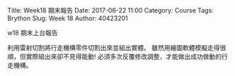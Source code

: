 Title: Week18 期末報告
Date: 2017-06-22 11:00
Category: Course
Tags: Brython
Slug: Week 18
Author: 40423201



w18 期末上台報告

<!-- PELICAN_END_SUMMARY -->

利用雷射切割將行走機構零件切割出來並組出實體。
雖然用繪圖軟體模擬走得很順，但實際組出來卻不見得能動!
必須多次反覆修改調整，才能做出成功做動的行走機構。
